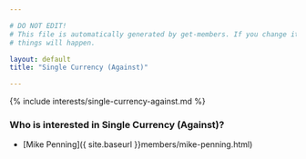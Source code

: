 ```yaml
---

# DO NOT EDIT!
# This file is automatically generated by get-members. If you change it, bad
# things will happen.

layout: default
title: "Single Currency (Against)"

---
```


{% include interests/single-currency-against.md %}

### Who is interested in Single Currency (Against)?


* [Mike Penning]({ site.baseurl }}members/mike-penning.html)
